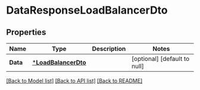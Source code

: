 # DataResponseLoadBalancerDto

## Properties
Name | Type | Description | Notes
------------ | ------------- | ------------- | -------------
**Data** | [***LoadBalancerDto**](LoadBalancerDto.md) |  | [optional] [default to null]

[[Back to Model list]](../README.md#documentation-for-models) [[Back to API list]](../README.md#documentation-for-api-endpoints) [[Back to README]](../README.md)


